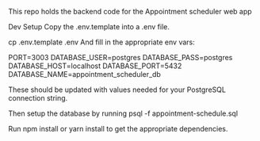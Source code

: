 This repo holds the backend code for the Appointment scheduler web app

Dev Setup
Copy the .env.template into a .env file.

cp .env.template .env
And fill in the appropriate env vars:

PORT=3003
DATABASE_USER=postgres
DATABASE_PASS=postgres
DATABASE_HOST=localhost
DATABASE_PORT=5432
DATABASE_NAME=appointment_scheduler_db

These should be updated with values needed for your PostgreSQL connection string.

Then setup the database by running psql -f appointment-schedule.sql

Run npm install or yarn install to get the appropriate dependencies.
